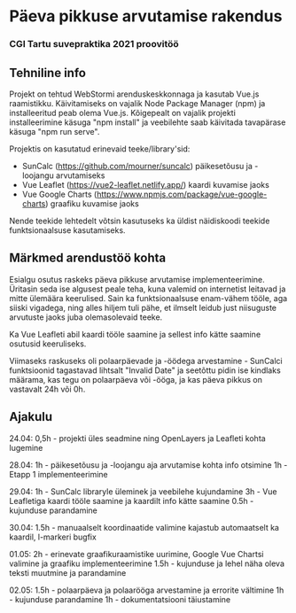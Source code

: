# Päeva pikkuse arvutamise rakendus
### CGI Tartu suvepraktika 2021 proovitöö

## Tehniline info
Projekt on tehtud WebStormi arenduskeskkonnaga ja kasutab Vue.js raamistikku. Käivitamiseks on vajalik Node Package Manager (npm) ja installeeritud peab olema Vue.js.
Kõigepealt on vajalik projekti installeerimine käsuga "npm install" ja veebilehte saab käivitada tavapärase käsuga "npm run serve".

Projektis on kasutatud erinevaid teeke/library'sid:
* SunCalc (https://github.com/mourner/suncalc) päikesetõusu ja -loojangu arvutamiseks
* Vue Leaflet (https://vue2-leaflet.netlify.app/) kaardi kuvamise jaoks
* Vue Google Charts (https://www.npmjs.com/package/vue-google-charts) graafiku kuvamise jaoks

Nende teekide lehtedelt võtsin kasutuseks ka üldist näidiskoodi teekide funktsionaalsuse kasutamiseks.

## Märkmed arendustöö kohta
Esialgu osutus raskeks päeva pikkuse arvutamise implementeerimine. Üritasin seda ise algusest peale teha, kuna valemid on internetist leitavad ja mitte ülemäära keerulised. Sain ka funktsionaalsuse enam-vähem tööle, aga siiski vigadega, ning alles hiljem tuli pähe, et ilmselt leidub just niisuguste arvutuste jaoks juba olemasolevaid teeke.

Ka Vue Leafleti abil kaardi tööle saamine ja sellest info kätte saamine osutusid keeruliseks.

Viimaseks raskuseks oli polaarpäevade ja -öödega arvestamine - SunCalci funktsioonid tagastavad lihtsalt "Invalid Date" ja seetõttu pidin ise kindlaks määrama, kas tegu on polaarpäeva või -ööga, ja kas päeva pikkus on vastavalt 24h või 0h.

## Ajakulu
24.04:
0,5h - projekti üles seadmine ning OpenLayers ja Leafleti kohta lugemine

28.04:
1h -   päikesetõusu ja -loojangu aja arvutamise kohta info otsimine
1h -   Etapp 1 implementeerimine

29.04:
1h -   SunCalc libraryle üleminek ja veebilehe kujundamine
3h -   Vue Leafletiga kaardi tööle saamine ja kaardilt info kätte saamine
0.5h - kujunduse parandamine

30.04:
1.5h - manuaalselt koordinaatide valimine kajastub automaatselt ka kaardil,
l-markeri bugfix

01.05:
2h -   erinevate graafikuraamistike uurimine, Google Vue Chartsi valimine ja graafiku implementeerimine
1.5h - kujunduse ja lehel näha oleva teksti muutmine ja parandamine

02.05:
1.5h - polaarpäeva ja polaarööga arvestamine ja errorite vältimine
1h -   kujunduse parandamine
1h -   dokumentatsiooni täiustamine
